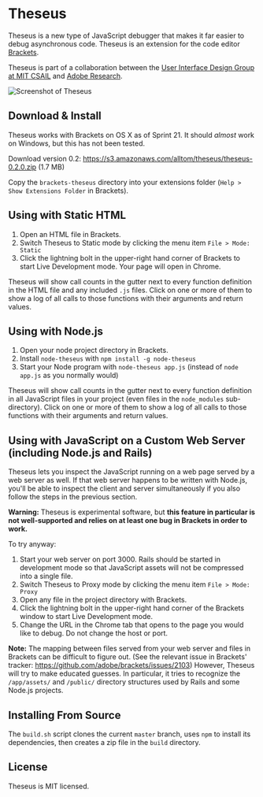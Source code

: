 Theseus
=======

Theseus is a new type of JavaScript debugger that makes it far easier to debug asynchronous code. Theseus is an extension for the code editor [Brackets](https://github.com/adobe/brackets).

Theseus is part of a collaboration between the [User Interface Design Group at MIT CSAIL](http://groups.csail.mit.edu/uid/) and [Adobe Research](http://research.adobe.com/).

![Screenshot of Theseus](https://raw.github.com/adobe-research/theseus/gh-pages/screenshot.png)

Download & Install
------------------

Theseus works with Brackets on OS X as of Sprint 21. It should *almost* work on Windows, but this has not been tested.

Download version 0.2: https://s3.amazonaws.com/alltom/theseus/theseus-0.2.0.zip (1.7 MB)

Copy the `brackets-theseus` directory into your extensions folder (`Help > Show Extensions Folder` in Brackets).

Using with Static HTML
----------------------

1. Open an HTML file in Brackets.
2. Switch Theseus to Static mode by clicking the menu item `File > Mode: Static`
3. Click the lightning bolt in the upper-right hand corner of Brackets to start Live Development mode. Your page will open in Chrome.

Theseus will show call counts in the gutter next to every function definition in the HTML file and any included `.js` files. Click on one or more of them to show a log of all calls to those functions with their arguments and return values.

Using with Node.js
------------------

1. Open your node project directory in Brackets.
2. Install `node-theseus` with `npm install -g node-theseus`
3. Start your Node program with `node-theseus app.js` (instead of `node app.js` as you normally would)

Theseus will show call counts in the gutter next to every function definition in all JavaScript files in your project (even files in the `node_modules` sub-directory). Click on one or more of them to show a log of all calls to those functions with their arguments and return values.

Using with JavaScript on a Custom Web Server (including Node.js and Rails)
--------------------------------------------------------------------------

Theseus lets you inspect the JavaScript running on a web page served by a web server as well. If that web server happens to be written with Node.js, you'll be able to inspect the client and server simultaneously if you also follow the steps in the previous section.

**Warning:** Theseus is experimental software, but **this feature in particular is not well-supported and relies on at least one bug in Brackets in order to work.**

To try anyway:

1. Start your web server on port 3000. Rails should be started in development mode so that JavaScript assets will not be compressed into a single file.
2. Switch Theseus to Proxy mode by clicking the menu item `File > Mode: Proxy`
3. Open any file in the project directory with Brackets.
4. Click the lightning bolt in the upper-right hand corner of the Brackets window to start Live Development mode.
5. Change the URL in the Chrome tab that opens to the page you would like to debug. Do not change the host or port.

**Note:** The mapping between files served from your web server and files in Brackets can be difficult to figure out. (See the relevant issue in Brackets' tracker: https://github.com/adobe/brackets/issues/2103) However, Theseus will try to make educated guesses. In particular, it tries to recognize the `/app/assets/` and `/public/` directory structures used by Rails and some Node.js projects.

Installing From Source
----------------------

The `build.sh` script clones the current `master` branch, uses `npm` to install its dependencies, then creates a zip file in the `build` directory.

License
-------

Theseus is MIT licensed.
